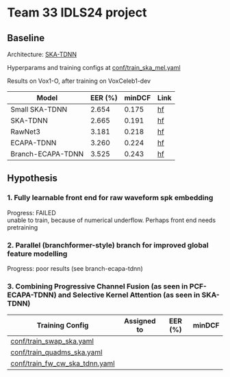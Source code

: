 # Team 33 IDLS24 project

## Baseline

Architecture: [SKA-TDNN](https://arxiv.org/abs/2204.01005)  

Hyperparams and training configs at [conf/train_ska_mel.yaml](conf/train_ska_mel.yaml)

Results on Vox1-O, after training on VoxCeleb1-dev

|Model| EER (%) | minDCF| Link |
|---------|---------|-------|-------|
| Small SKA-TDNN | 2.654 | 0.175 | [hf](https://huggingface.co/alexgichamba/idls24_team33_vox1_ska_small) |
| SKA-TDNN | 2.665 | 0.191 | [hf](https://huggingface.co/alexgichamba/idls24_team33_baseline) |
| RawNet3 | 3.181 | 0.218 | [hf](https://huggingface.co/alexgichamba/idls24_team33_vox1_rawnet3) |
| ECAPA-TDNN | 3.260 | 0.224 | [hf](https://huggingface.co/alexgichamba/idls24_team33_vox1_ecapa) |
| Branch-ECAPA-TDNN | 3.525 | 0.243 | [hf](https://huggingface.co/alexgichamba/idls24_team33_vox1_branch_ecapa) |

## Hypothesis
### 1. Fully learnable front end for raw waveform spk embedding
Progress: FAILED <br>
unable to train, because of numerical underflow. Perhaps front end needs pretraining

### 2. Parallel (branchformer-style) branch for improved global feature modelling
Progress: poor results (see branch-ecapa-tdnn)

### 3. Combining Progressive Channel Fusion (as seen in PCF-ECAPA-TDNN) and Selective Kernel Attention (as seen in SKA-TDNN)
|Training Config|Assigned to|EER (%) | minDCF|
|---------|---------|-------|-------|
|[conf/train_swap_ska.yaml](conf/train_swap_ska.yaml)||||
|[conf/train_quadms_ska.yaml](conf/train_quadms_ska.yaml)||||
|[conf/train_fw_cw_ska_tdnn.yaml](conf/train_fw_cw_ska_tdnn.yaml)||||
